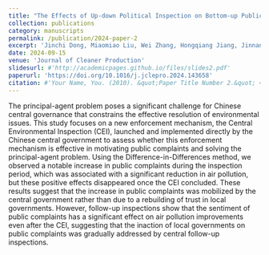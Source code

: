 ```yaml
---
title: "The Effects of Up-down Political Inspection on Bottom-up Public Complaints in China"
collection: publications
category: manuscripts
permalink: /publication/2024-paper-2
excerpt: 'Jinchi Dong, Miaomiao Liu, Wei Zhang, Hongqiang Jiang, Jinnan Wang, Bing Zhang, Ye Shu, Li Sun, Jun Bi'
date: 2024-09-15
venue: 'Journal of Cleaner Production'
slidesurl: #'http://academicpages.github.io/files/slides2.pdf'
paperurl: 'https://doi.org/10.1016/j.jclepro.2024.143658'
citation: #'Your Name, You. (2010). &quot;Paper Title Number 2.&quot; <i>Journal 1</i>. 1(2).'
---
```


The principal-agent problem poses a significant challenge for Chinese central governance that constrains the effective resolution of environmental issues. This study focuses on a new enforcement mechanism, the Central Environmental Inspection (CEI), launched and implemented directly by the Chinese central government to assess whether this enforcement mechanism is effective in motivating public complaints and solving the principal-agent problem. Using the Difference-in-Differences method, we observed a notable increase in public complaints during the inspection period, which was associated with a significant reduction in air pollution, but these positive effects disappeared once the CEI concluded. These results suggest that the increase in public  complaints was mobilized by the central government rather than due to a rebuilding of trust in local governments. However, follow-up inspections show that the sentiment of public complaints has a significant effect on air pollution improvements even after the CEI, suggesting that the inaction of local governments on public complaints was gradually addressed by central follow-up inspections.

